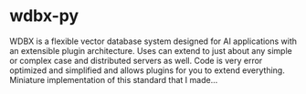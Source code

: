 # wdbx-py
WDBX is a flexible vector database system designed for AI applications with an extensible plugin architecture. Uses can extend to just about any simple or complex case and distributed servers as well. Code is very error optimized and simplified and allows plugins for you to extend everything. Miniature implementation of this standard that I made...
